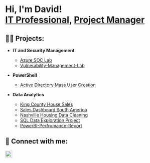 <h1>Hi, I'm David! <br/><a href="https://github.com/Dsuleodu1">IT Professional</a>, <a href="https://www.linkedin.com/in/dsuleodu/">Project Manager</a>

<h2>👨‍💻 Projects:</h2> 

- <b>IT and Security Management </b>
  - [Azure SOC Lab](https://github.com/Dsuleodu1/Azure-Soc-Lab)
  - [Vulnerability-Management-Lab](https://github.com/Dsuleodu1/Vulnerability-Management-)
- <b>PowerShell</b>
  - [Active Directory Mass User Creation](https://github.com/Dsuleodu1/Active-Directory-Bulk-User-Creation)
  
- <b>Data Analytics</b>
  - [King County House Sales](https://public.tableau.com/app/profile/david.suleodu/viz/KingCountyHouseSales_16955214568310/KingCountyHouseSalesDashboard)
  - [Sales Dashboard South America](https://view.officeapps.live.com/op/view.aspx?src=https%3A%2F%2Fraw.githubusercontent.com%2FDsuleodu1%2FDataAnalystProjects%2Frefs%2Fheads%2Fmain%2FSales%2520Dashboard%2520South%2520America.xlsx&wdOrigin=BROWSELINK)
  - [Nashville Housing Data Cleaning](https://github.com/Dsuleodu1/NashvilleHousingDataCleaning/blob/main/README.md)
  - [SQL Data Exploration Project](https://github.com/Dsuleodu1/SQL-Data-Exploration-Project/blob/main/README.md)
  - [PowerBI-Perfromance-Report](https://github.com/Dsuleodu1/PowerBI-Performance-Report/blob/main/README.md)
 




<h2> 🤳 Connect with me:</h2>

[<img align="left" alt="JoshMadakor | LinkedIn" width="22px" src="https://cdn.jsdelivr.net/npm/simple-icons@v3/icons/linkedin.svg" />][linkedin]



[linkedin]: https://www.linkedin.com/in/dsuleodu/

<!--
**joshmadakor1/joshmadakor1** is a ✨ _special_ ✨ repository because its `README.md` (this file) appears on your GitHub profile.

Here are some ideas to get you started:

- 🔭 I’m currently working on ...
- 🌱 I’m currently learning ...
- 👯 I’m looking to collaborate on ...
- 🤔 I’m looking for help with ...
- 💬 Ask me about ...
- 📫 How to reach me: ...
- 😄 Pronouns: ...
- ⚡ Fun fact: ...
-->
